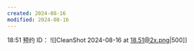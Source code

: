 ```yaml
---
created: 2024-08-16
modified: 2024-08-16
---
```

18:51
预约 ID：
![[CleanShot 2024-08-16 at 18.51@2x.png|500]]

